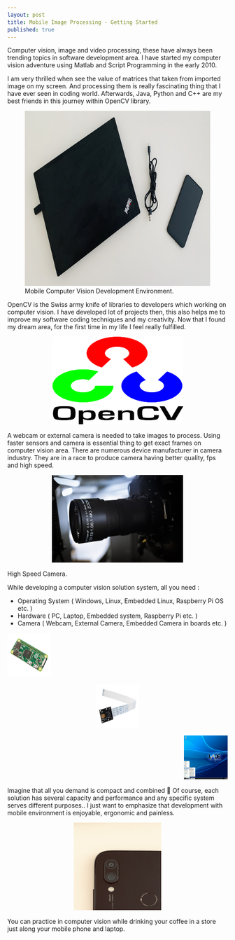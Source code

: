 ```yaml
---
layout: post
title: Mobile Image Processing - Getting Started
published: true
---
```



Computer vision, image and video processing, these have always been trending topics in software development area. I have started my computer vision adventure using Matlab and Script Programming in the early 2010. 

I am very thrilled when see the value of matrices that taken from imported image on my screen. And processing them is really fascinating thing that I have ever seen in coding world. Afterwards, Java, Python and C++ are my best friends in this journey within OpenCV library. 


<p align="center">
  <figure>
  <img  width="800" height="400" alt='Computer Vision Development Environment' src='/images/mip-getting-started/laptopandmobilephone.jpeg'/>
   <figcaption>Mobile Computer Vision Development Environment.</figcaption>
  </figure>
</p>
 


OpenCV is the Swiss army knife of libraries to developers which working on computer vision. I have developed lot of projects then, this also helps me to improve my software coding techniques and my creativity. Now that I found my dream area, for the first time in my life I feel really fulfilled.

<p align="center">
  <img  width="300" height="200" alt='Computer Vision Development Environment' src='/images/mip-getting-started/OpenCV_Logo_with_text_svg_version.svg'/>
</p>

A webcam or external camera is needed to take images to process. Using faster sensors and camera is essential thing to get exact frames on computer vision area. There are numerous device manufacturer in camera industry. They are in a race to produce camera having better quality, fps and high speed. 

<p align="center">
  <img  width="300" height="200" alt='Computer Vision Development Environment' src='/images/mip-getting-started/black-nikon-dslr-camera-lens.jpg'/>
  <figcaption>High Speed Camera.</figcaption>
</p>


While developing a computer vision solution system, all you need : 

- Operating System ( Windows, Linux, Embedded Linux, Raspberry Pi OS etc. )
- Hardware ( PC, Laptop, Embedded system, Raspberry Pi etc. )
- Camera ( Webcam, External Camera, Embedded Camera in boards etc. )

<p align="left">
  <img  width="100" height="100" alt='Computer Vision Development Environment' src='/images/mip-getting-started/Raspberry-Pi-Zero-FL.jpg'/>
</p>
<p align="center">
  <img  width="100" height="100" alt='Computer Vision Development Environment' src='/images/mip-getting-started/download.jfif'/>
</p>
<p align="right">
  <img  width="100" height="100" alt='Computer Vision Development Environment' src='/images/mip-getting-started/Ubuntu_for_Raspberry_Pi_2_(16312347834).png'/>
</p>

Imagine that all you demand is compact and combined 🙂 Of course, each solution has several capacity and performance and any specific system serves different purposes.. I just want to emphasize that development with mobile environment is enjoyable, ergonomic and painless. 

<p align="center">
  <img  width="200" height="200" alt='Computer Vision Development Environment' src='/images/mip-getting-started/cameraandroid.jpeg'/>
</p>

You can practice in computer vision while drinking your coffee in a store just along your mobile phone and laptop.







<!--stackedit_data:
eyJoaXN0b3J5IjpbLTkxMzE4NjQ2N119
-->